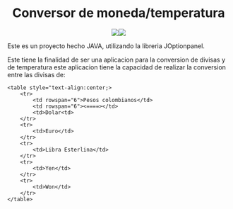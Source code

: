 
<h1 align="center">  Conversor de moneda/temperatura </h1>

<p align="center">
  <img src="https://img.shields.io/badge/Status-Finalizado-green"><img src="https://img.shields.io/badge/Code-JAVA-yellowgreen">
  </p> 
Este es un proyecto hecho JAVA, utilizando la libreria JOptionpanel.

Este tiene la finalidad de ser una aplicacion para la conversion de divisas y de temperatura
este aplicacion tiene la capacidad de realizar la conversion entre las divisas de:

    <table style="text-align:center;>
        <tr>
            <td rowspan="6">Pesos colombianos</td>
            <td rowspan="6"><====></td>
            <td>Dolar<td>
        </tr>
        <tr>
            <td>Euro</td>
        </tr>
        <tr>
            <td>Libra Esterlina</td>
        </tr>
        <tr>
            <td>Yen</td>
        </tr>
        <tr>
            <td>Won</td>
        </tr>
    </table>

      
